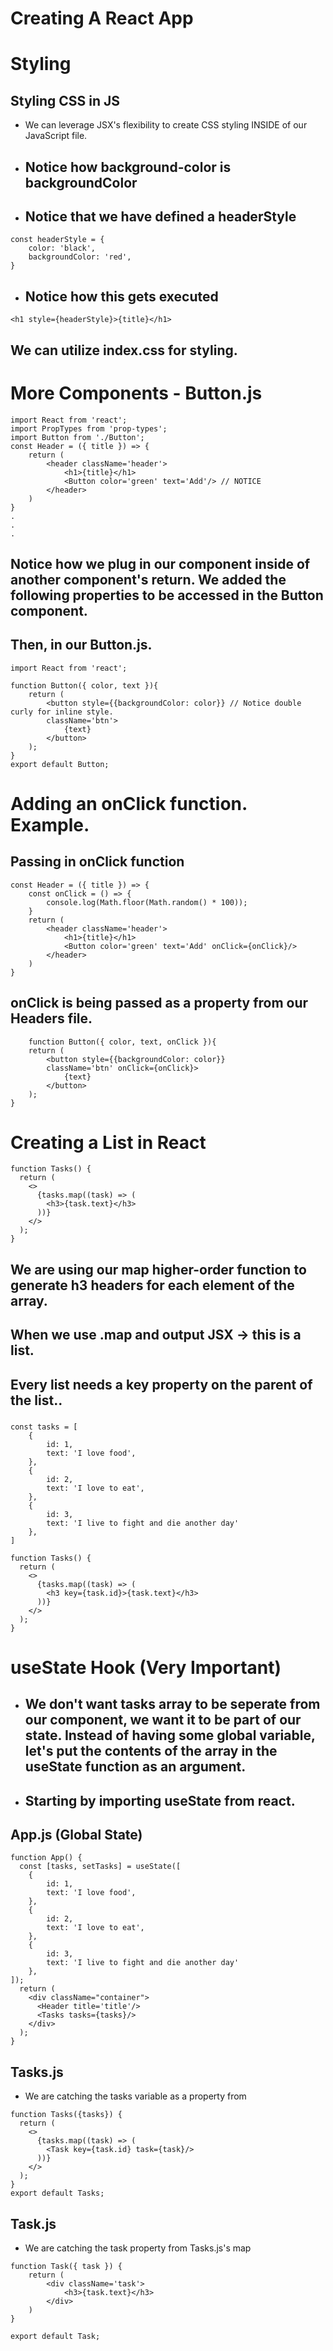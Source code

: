 # Creating A React App

# Styling


## Styling CSS in JS
- We can leverage JSX's flexibility to create CSS styling INSIDE of our JavaScript file.
- ## Notice how background-color is backgroundColor
- ## Notice that we have defined a headerStyle
```
const headerStyle = {
    color: 'black',
    backgroundColor: 'red',
}
```
- ## Notice how this gets executed

`<h1 style={headerStyle}>{title}</h1>`

## **We can utilize index.css for styling.**
# More Components - Button.js
```
import React from 'react';
import PropTypes from 'prop-types';
import Button from './Button';
const Header = ({ title }) => {
    return (
        <header className='header'>
            <h1>{title}</h1>
            <Button color='green' text='Add'/> // NOTICE
        </header>
    )
} 
.
.
.
```
##  Notice how we plug in our component inside of another component's return. We added the following properties to be accessed in the Button component.
## Then, in our Button.js. 
```
import React from 'react';

function Button({ color, text }){
    return (
        <button style={{backgroundColor: color}} // Notice double curly for inline style.
        className='btn'>
            {text}
        </button>
    );
}
export default Button;
```
# Adding an onClick function. Example.

## Passing in onClick function
```
const Header = ({ title }) => {
    const onClick = () => {
        console.log(Math.floor(Math.random() * 100));
    }
    return (
        <header className='header'>
            <h1>{title}</h1>
            <Button color='green' text='Add' onClick={onClick}/>
        </header>
    )
} 
```
## onClick is being passed as a property from our Headers file.
```
    function Button({ color, text, onClick }){
    return (
        <button style={{backgroundColor: color}}
        className='btn' onClick={onClick}>
            {text}
        </button>
    );
}
```
# Creating a List in React
```
function Tasks() {
  return (
    <>
      {tasks.map((task) => (
        <h3>{task.text}</h3>
      ))}
    </>
  );
}
```
## We are using our map higher-order function to generate h3 headers for each element of the array.
## When we use .map and output JSX -> this is a list.
## Every list needs a key property on the parent of the list.. <h3>
```
const tasks = [
    {
        id: 1,
        text: 'I love food',
    },
    {
        id: 2,
        text: 'I love to eat',
    },
    {
        id: 3,
        text: 'I live to fight and die another day'
    },
]

function Tasks() {
  return (
    <>
      {tasks.map((task) => (
        <h3 key={task.id}>{task.text}</h3>
      ))}
    </>
  );
}
```

# useState Hook (Very Important)
- ## We don't want tasks array to be seperate from our component, we want it to be part of our state. Instead of having some global variable, let's put the contents of the array in the useState function as an argument.
- ## Starting by importing useState from react.

## App.js (Global State)
```
function App() {
  const [tasks, setTasks] = useState([
    {
        id: 1,
        text: 'I love food',
    },
    {
        id: 2,
        text: 'I love to eat',
    },
    {
        id: 3,
        text: 'I live to fight and die another day'
    },
]);
  return (
    <div className="container">
      <Header title='title'/>
      <Tasks tasks={tasks}/>
    </div>
  );
}
```
## Tasks.js
- We are catching the tasks variable as a property from <Tasks tasks={tasks}>
```
function Tasks({tasks}) {
  return (
    <>
      {tasks.map((task) => (
        <Task key={task.id} task={task}/>
      ))}
    </>
  );
}
export default Tasks;
```
## Task.js
- We are catching the task property from Tasks.js's map
```
function Task({ task }) {
    return (
        <div className='task'>
            <h3>{task.text}</h3>
        </div>
    )
}

export default Task;
```
